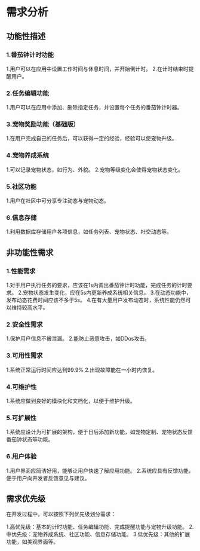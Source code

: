 # 需求分析

## 功能性描述

### 1.番茄钟计时功能

1.用户可以在应用中设置工作时间与休息时间，并开始倒计时。
2.在计时结束时提醒用户。

### 2.任务编辑功能

1.用户可以在应用中添加、删除指定任务，并设置每个任务的番茄钟计时器。

### 3.宠物奖励功能（基础版）

1.在用户完成自己的任务后，可以获得一定的经验，经验可以使宠物升级。

### 4.宠物养成系统

1.可以记录宠物状态，如行为、外貌。
2.宠物等级变化会使得宠物状态变化。

### 5.社区功能

1.用户在社区中可分享专注动态与宠物动态。

### 6.信息存储

1.利用数据库存储用户各项信息，如任务列表、宠物状态、社交动态等。

## 非功能性需求

### 1.性能需求

1.对于用户执行任务的要求，应该在1s内调出番茄钟计时功能，完成任务的计时要求。
2.宠物状态发生变化，应在5s内更新养成系统相关信息。
3.在动态功能中，发布动态花费时间应该不多于5s。
4.在有大量用户发布动态时，系统性能仍然可以维持较高水平。

### 2.安全性需求

1.保护用户信息不被泄漏。
2.能防止恶意攻击，如DDos攻击。

### 3.可用性需求

1.系统正常运行时间应达到99.9%
2.出现故障能在一小时内恢复。

### 4.可维护性

1.系统应做到良好的模块化和文档化，以便于维护升级。

### 5.可扩展性

1.系统应设计为可扩展的架构，便于日后添加新功能，如宠物定制、宠物状态反馈番茄钟状态等功能。

### 6.用户体验

1.用户界面应简洁好用，能够让用户快速了解应用功能。
2.系统应具有反馈功能，便于用户向开发者反馈意见与建议。

 ## 需求优先级

 在开发过程中，可以按照下列优先级划分需求：

 1.高优先级：基本的计时功能、任务编辑功能、完成提醒功能与宠物升级功能。
 2.中优先级：宠物养成系统、社区功能、信息存储功能。
 3.低优先级：其他的扩展功能，如美观界面等。